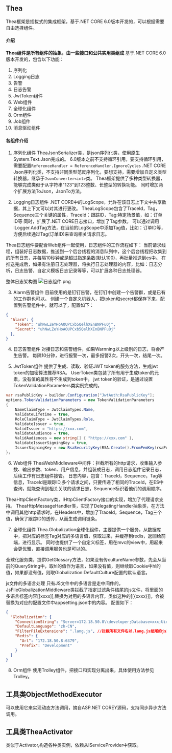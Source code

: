 ## Thea
Thea框架是插拔式的集成框架，基于.NET CORE 6.0版本开发的，可以根据需要自由选择组件。

#### 介绍
**Thea组件是所有组件的抽象，由一些接口和公共实用类组成**
基于.NET CORE 6.0版本开发的，包含以下功能：
1.  序列化
2.  Logging日志
3.  告警
4.  日志告警
5.  JwtToken组件
6.  Web组件
7.  全球化组件
8.  Orm组件
9.  Job组件
10.  消息驱动组件

#### 各组件介绍
1.  序列化组件
TheaJsonSerializer类，是json序列化类，使用原生System.Text.Json完成的。
6.0版本之前不支持循环引用，要支持循环引用，需要配置`ReferenceHandler = ReferenceHandler.IgnoreCycles`
.NET CORE Json序列化类，不支持非同类型范反序列化，要想支持，需要增加自定义类型转换器，继承于`JsonConverter<int>`类。
Thea框架提供了多种类型转换器，能够完成类似于从字符串"123"到123整数、长整型的转换功能。
同时增加两个扩展方法ToJson，JsonTo方法。

2.  Logging日志组件
.NET CORE中的LogScope，允许在该日志上下文中共享数据，其上下文可以对其进行更改。
TheaLogScope包含了TraceId，Tag，Sequence三个关键的属性，TraceId：跟踪ID，Tag:特定场景值，如：订单ID等
同时，扩展了.NET CORE日志接口，增加了Tag参数。
可以通过调用ILogger.AddTag方法，在当前的LogScope中添加Tag值，比如：订单ID等，方便后续通过Tag(订单ID)来查询相关请求日志。

Thea日志组件要配合Web组件一起使用，日志组件的工作流程如下：
当前请求线程，组装好日志数据，推送到一个后台线程的消息队列中，这个后台线程把收集到的所有日志，并每隔10秒钟或是超过指定条数(默认100)，再批量推送到es中。
在推送完成后，如果有注册日志处理器，将执行日志处理器的内容，比如：日志分析，日志告警，自定义模板日志记录等等，可以扩展各种日志处理器。

整体日志架构图
![日志组件.png](/.attachments/日志组件-0972b05c-4713-43d9-b5a2-6053df6b3a4a.png)

3.  Alarm告警组件
目前使用的是钉钉告警，在钉钉中创建一个告警群，或是已有的工作群也可以。
创建一个自定义机器人，把token和secret都保存下来，配置到告警组件中，就可以了，配置如下：
``` json
{
  "Alarm": {
    "Token": "uhNwLZeYHoAOUPCxb5QelhXEnBNPFuOj",
	"Secret": "uhNwLZeYHoAOUPCxb5QelhXEnBNPFuOj"
  },
}
```
4.  日志告警组件
对接日志和告警组件，如果Warnning以上级别的日志，将会产生告警。
每隔10分钟，进行报警一次，最多报警2次，开头一次，结尾一次。

5.  JwtToken组件
提供了生成、读取、验证JWT token的服务方法，生成jwt token的加密算法推荐RSA。
UserToken类包装了所有用于生成token的元素，没有值的属性将不生成到token中。
jwt token的验证，是通过设置TokenValidationParameters类实例完成的。
``` csharp
var rsaPublicKey = builder.Configuration["JwtAuth:RsaPublicKey"];
options.TokenValidationParameters = new TokenValidationParameters
{
    NameClaimType = JwtClaimTypes.Name,
    ValidateLifetime = true,
    RoleClaimType = JwtClaimTypes.Role,
    ValidateIssuer = true,
    ValidIssuer = "https://xxx.com",
    ValidateAudience = true,
    ValidAudiences = new string[] { "https://xxx.com" },
    ValidateIssuerSigningKey = true,
    IssuerSigningKey = new RsaSecurityKey(RSA.Create().FromPemKey(rsaPublicKey))
};
```

6.  Web组件
TheaWebMiddleware中间件：拦截所有的http请求，收集输入参数、输出参数、token、用户信息，并组装成日志，调用日志组件记录日志，后续工作有日志组件接管。
日志内容，包含：TraceId，Sequence，Tag等信息，TraceId是跟踪ID,多个请求之间，只要传递了相同的TraceId，在ES中查询，就能查询到相关关联的请求日志，Sequence标识着他们的调用顺序。

TheaHttpClientFactory类，IHttpClientFactory接口的实现，增加了代理请求支持。
TheaHttpMessageHandler类，实现了DelegatingHandler抽象类，在方法中调用其他http请求时，在Headers中，增加了TraceId，Sequence，Tag三个值，确保了跟踪ID的透传，从而生成调用链条。


7.  全球化组件
Thea.Globalization全球化组件，主要提供一个服务，从数据库中，把对应的标签Tag对应的多语言值，获取过来，并缓存到redis，返回给前端，进行显示。
同时也提供了一个自定义标签，用在mvc的view中，用起来会更优雅，直接调用服务也是可以的。

全球化服务类，提供GetGlossary方法，如果没有传cultureName参数，先会从当前的QueryString中，取hl的值作为语言，如果没有值，则继续取Cookie中hl的值，如果都没有值，则取Globalization:DefaultCulture配置的默认语言。

js文件的多语言处理
只有JS文件中的多语言是走中间件的，JsFileGlobalizationMiddleware类拦截了指定过滤条件结尾的js文件，将里面的多语言标签内容[[xxxx]],替换为对用的多语言内容，类似这种的[[{xxxx}]]，会被替换为对应的配置文件中appsetting.json中的内容。
配置如下：
``` json
{
  "Globalization": {
    "ConnectionString": "Server=172.18.50.8\\developer;Database=xxx;Uid=xxx;password=xxx;TrustServerCertificate=true",
    "DefaultLanguage": "zh-CN",
    "FilterFileExtensions": ".lang.js", //拦截所有文件名以.lang.js结尾的js文件
    "Redis": {
      "Url": "172.18.50.8:6379",
      "Prefix": "Development"
    }
  }
}
```

8.  Orm组件
使用Trolley组件，把接口和实现分离出来，具体使用方法参见Trolley。


工具类ObjectMethodExecutor
-------------
可以使用它来实现动态方法调用，摘自ASP.NET COREY源码，支持同步异步方法调用。


工具类TheaActivator
-------------
类似于Activator,构造各种类实例，依赖从IServiceProvider中获取。

